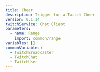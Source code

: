 ```yaml
---
title: Cheer
description: Trigger for a Twitch Cheer
version: 0.1.14
twitchService: Chat Client
parameters:
  - name: Range
    import: common/range
variables: []
commonVariables:
  - TwitchBroadcaster
  - TwitchChat
  - TwitchUser
---
```

